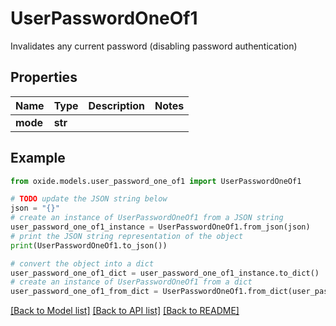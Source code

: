 # UserPasswordOneOf1

Invalidates any current password (disabling password authentication)

## Properties

Name | Type | Description | Notes
------------ | ------------- | ------------- | -------------
**mode** | **str** |  | 

## Example

```python
from oxide.models.user_password_one_of1 import UserPasswordOneOf1

# TODO update the JSON string below
json = "{}"
# create an instance of UserPasswordOneOf1 from a JSON string
user_password_one_of1_instance = UserPasswordOneOf1.from_json(json)
# print the JSON string representation of the object
print(UserPasswordOneOf1.to_json())

# convert the object into a dict
user_password_one_of1_dict = user_password_one_of1_instance.to_dict()
# create an instance of UserPasswordOneOf1 from a dict
user_password_one_of1_from_dict = UserPasswordOneOf1.from_dict(user_password_one_of1_dict)
```
[[Back to Model list]](../README.md#documentation-for-models) [[Back to API list]](../README.md#documentation-for-api-endpoints) [[Back to README]](../README.md)



